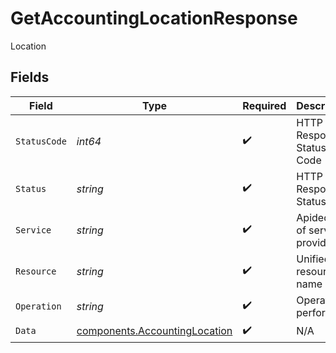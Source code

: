 # GetAccountingLocationResponse

Location


## Fields

| Field                                                                          | Type                                                                           | Required                                                                       | Description                                                                    | Example                                                                        |
| ------------------------------------------------------------------------------ | ------------------------------------------------------------------------------ | ------------------------------------------------------------------------------ | ------------------------------------------------------------------------------ | ------------------------------------------------------------------------------ |
| `StatusCode`                                                                   | *int64*                                                                        | :heavy_check_mark:                                                             | HTTP Response Status Code                                                      | 200                                                                            |
| `Status`                                                                       | *string*                                                                       | :heavy_check_mark:                                                             | HTTP Response Status                                                           | OK                                                                             |
| `Service`                                                                      | *string*                                                                       | :heavy_check_mark:                                                             | Apideck ID of service provider                                                 | xero                                                                           |
| `Resource`                                                                     | *string*                                                                       | :heavy_check_mark:                                                             | Unified API resource name                                                      | subsidiaries                                                                   |
| `Operation`                                                                    | *string*                                                                       | :heavy_check_mark:                                                             | Operation performed                                                            | one                                                                            |
| `Data`                                                                         | [components.AccountingLocation](../../models/components/accountinglocation.md) | :heavy_check_mark:                                                             | N/A                                                                            |                                                                                |
